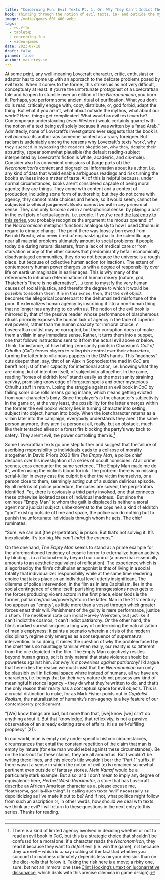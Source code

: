 ```yaml
---
title: "Concerning Fun: Evil Texts Pt. 1, Or: Why They Can't Indict The Cosmos"
hook: Thinking through the notion of evil texts, in- and outside the mythos
image: /media/games_600_400.webp
tags:
  - tv-film
  - tabletop
  - concerning-fun
  - video-games
date: 2023-07-18
draft: false
pinned: false
author: max-dreysse
---
```

At some point, any well-meaning Lovecraft character, critic, enthusiast or
adaptor has to come up with an approach to the delicate problems posed by evil
texts. When it comes to the former, this strikes us as not very difficult,
conceptually at least. If you’re the unfortunate protagonist of a Lovecraftian
tale and happen to stumble over an edition of the *Necronomicon*, you burn it.
Perhaps, you perform some ancient ritual of purification. What you don’t do is
read, critically engage with, copy, distribute, or, god forbid, adapt the
thing. But what if you aren't, what about outside the mythos, what
about our world? Here, things get complicated. What would an evil text even be?
Contemporary understanding (even Western) would certainly quarrel with the
notion of a text being evil solely because it was written by a “mad Arab.”
Admittedly, none of Lovecraft’s investigators ever suggests that the book is
evil *because* its author was someone painted as a scary foreigner. But racism
is undeniably among the reasons why Lovecraft's texts 'work', why they succeed
in bypassing the reader’s skepticism, why they, despite their absurdity, appear
somewhat plausible (the default reading-subject interpellated by Lovecraft's
fiction is White, academic, and cis-male). Consider also his convenient
omissions of (large parts of) the *Necronomicon*’s content and biographical
information about its author, i.e. any kind of data that would enable ambiguous
readings and risk turning the book’s evilness into a matter of taste. All of
this is helpful because, under normal circumstances, books aren’t considered
capable of being moral agents; they are things. They come with content and
a context of production, including some form of authorship; but they do not come with agency, they cannot make choices and hence, so it would seem, cannot be subjected to ethical judgement. Books cannot *be* evil
in any primordial sense. They can only *become evil* in a metaphorical sense: by playing a part in the evil plots of actual agents, i.e. people. If you’ve read
[the last entry to this
series](https://adaptinglovecraft.com/submission/concerning-fun-some-notes-on-cthulhu-and-natural-history/),
you probably recognize the argument: the modus operandi of the *Necronomicon*
metaphor functions analogously to how I used Cthulhu in regard to climate
change. The point there was loosely borrowed from Bertold Brecht, who never tired of emphasizing that in the scientific age, near all material problems ultimately amount to social problems: if people today die during natural disasters, from a lack of medical care or from starvation or any of the other causes that predominantly befall economically disadvantaged communities, they do so not because the universe is a rough place, but because of collective human action (or inaction). The extent of contemporary human power charges us with a degree of responsibility over life on earth unimaginable in earlier ages. This is why many of the references to inhuman determinations of human misery (nature, god, Thatcher's "there is no alternative", ...) tend to mystify the very human causes of social injustice, and therefor the degree to which it would be possible to abolish them. It is in this sense, then, that the evil object becomes the allegorical counterpart to the dehumanized misfortune of the poor. It externalizes human agency by inscribing it into a non-human thing that no longer has anything to do with us. The
notion of the evil book is mirrored by that of the passive reader, whose
performance of blasphemous rituals primarily exposes the human lack of agency
in the face of superior evil powers, rather than the human capacity for immoral
choice. A Lovecraftian cultist may be corrupted, but their corruption does not
make them a villain in any immediate sense. Rather, it turns them into
a puppet, one that follows instructions sent to it from the actual evil above
or below. Think, for instance, of how hitting zero sanity points in Chaosium’s
*Call of Cthulhu* (*CoC*) forces players to relinquish control over their
characters, turning the latter into villainous puppets in the DM’s hands. This
“madness” cuts deeper than, say, that of an Ajax in Sophocles: the mad in *CoC*
are bereft not just of their capacity for intentional action, i.e. knowing what
they are doing, but of intention itself, of subjectivity altogether. In the
game, reading “tomes of eldritch lore” stands easily as the most sanity
straining activity, promising knowledge of forgotten spells and other
mysterious Cthulhu stuff in return. Losing the struggle against an evil book in
*CoC* by failing some dice rolls means going insane, which means getting
evicted from your character’s body. Since the player’s *is* the character’s
subjectivity in the game or, at the very least, the possibility for the latter
emerges within the former, the evil book’s victory lies in turning character
into setting, subject into object, human into body. When the lost character
returns as a villain later into the campaign, everybody understands they aren’t
the same person anymore, they aren’t a person at all, really, but an obstacle,
much like their tentacled allies or a forest fire blocking the party’s way back
to safety. They aren’t evil, the power controlling them is.[^1]

Some Lovecraftian texts go one step further and suggest that the failure of
ascribing responsibility to individuals leads to a collapse of morality
altogether. In David Prior’s 2020 film *The Empty Man*, a police chief despairs
over his investigation of a series of occult homicides. At all crime scenes,
cops encounter the same sentence, “The Empty Man made me do it”, written using
the victim’s blood for ink. The problem: there is no missing serial-killer, in
every case the culprit is either the victim themselves, or a person close to
them, seemingly acting out of a sudden delirious episode. By all metrics of
police procedure, the cases are solved, the perpetrators identified. Yet, there
is obviously a third party involved, one that connects these otherwise isolated
cases of individual madness.  But since the ominous “Empty Man” to whom the
guilt is displaced is neither a moral agent nor a judicial subject, unbeknownst
to the cops he’s a kind of eldritch “god” existing outside of time and space,
the police can do nothing but to punish the unfortunate individuals through
whom he acts. The chief ruminates:

“Sure, we can put \[the perpetrators] in prison. But that’s not solving it.
It’s inexplicable. It’s too big. *We can’t indict the cosmos*.”

On the one hand, *The Empty Man* seems to stand as a prime example for the
aforementioned tendency of cosmic horror to externalize human activity by binding
it to a fictional entity beyond our control (a move that essentially amounts to an aesthetic equivalent of reification). The experience which is allegorized by the
film’s cthulhuian antagonist is that of living in a social totality that individualizes responsibility while at the same time rendering choice that takes place on an individual level utterly insignificant. The dilemma of
police intervention, in the film as in late Capitalism, lies in the social
contingence of crime itself: punishing transgressions never gets to the forces
producing violent actors in the first place, elder Gods in the former,
patriarchy/racism/poverty/etc. in the latter. Man in the 21st century too appears as "empty", as little more than a vessel through which greater forces enact their will. Punishment of the guilty is mere performance, justice a sham. The neoliberal state can
indict Harvey Weinstein, but just like it can’t indict the cosmos, it can’t
indict patriarchy. On the other hand, the film’s marked surrealism goes a long
way of undermining the naturalization of man's emptyness: it
paints a scenario wherein a crisis of the modern disciplinary regime only
emerges as a consequence of supernatural intervention. In so doing, it raises
the question of why the problem faced by the chief feels so hauntingly familiar
when really, our reality is so different from the one depicted in the film. The
Empty Man objectively resides beyond human grasp, so it is only natural that
state violence should be powerless against him. *But why is it powerless
against patriarchy?* I’d argue that herein lies the reason we must insist that
the *Necronomicon* can only be plausibly evil in fictional space where instead
of humans, all we have are characters, i.e. beings that by their very nature do
not possess any kind of meaningful historical agency – they do what they’re
written to do, and that’s the only reason their reality has a conceptual space
for evil objects. This is a crucial distinction to make, for as Mark Fisher
points out in *Capitalist Realism*, the naturalization of humanity’s non-agency
is a key feature of our contemporary predicament:

“\[We] know things are bad, but more than that, \[we] know \[we] can’t do
anything about it. But that ‘knowledge’, that reflexivity, is not a passive
observation of an already existing state of affairs. It is a self-fulfilling
prophecy” (21).

In our world, man is empty only under specific historic circumstances, circumstances that entail the constant repetition of the claim that man is empty by nature (for else man would rebel against these circumstances). Be on the look-out for these claims, they are all around us. But I wouldn’t be writing these lines, and this piece’s title wouldn’t bear the
“Part 1” suffix, if there wasn’t a sense in which the notion of evil texts
remained somewhat pertinent even outside of fantasy stories. *Mein Kampf* would
be a particularly stark example. But also, and I don’t mean to imply any degree
of equivalence here, *Herbert West: Reanimator,* a story that has Lovecraft
describe an African American character as a, please excuse me, “loathsome,
gorilla-like thing”. Is calling such texts “evil” necessarily as depoliticizing
as I’ve made it out to be? And if not, what politics might follow from such an
ascription or, in other words, how should we deal with texts we think are evil?
I will return to these questions in the next entry to this series. Thanks for
reading.

- - -

[^1]:
    There is a kind of limited agency involved in deciding whether or not to
    read an evil book in *CoC*, but this is a strategic choice that shouldn’t be
    confused for a moral one: if a character reads the *Necronomicon*, they read it
    because they want to *defeat* evil (i.e. win the game), not because they *are*
    evil – which is to say nothing of the fact that whether you succumb to madness
    ultimately depends less on your decision than on the dice-rolls that follow it.
    Taking the risk here is a move; a risky one, sure, but not an immoral one (see
    [Clint Hocking’s urtext on ludonarrative
    dissonance](https://clicknothing.typepad.com/click_nothing/2007/10/ludonarrative-d.html),
    which deals with this precise dilemma in game design).